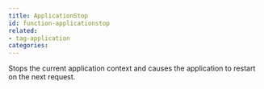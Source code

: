 ```yaml
---
title: ApplicationStop
id: function-applicationstop
related:
- tag-application
categories:
---
```


Stops the current application context and causes the application to restart on the next request.
